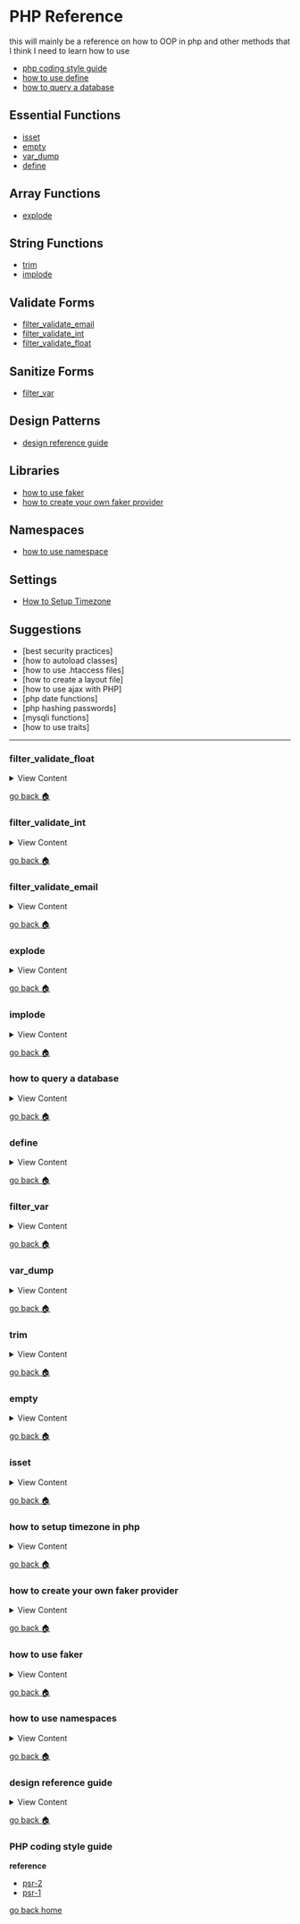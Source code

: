 
# PHP Reference

this will mainly be a reference on how to OOP in php and other methods that I think
I need to learn how to use

- [php coding style guide][psr]
- [how to use define][define]
- [how to query a database][query-data]

## Essential Functions
- [isset][isset]
- [empty][empty]
- [var_dump][var-dump]
- [define][define]


## Array Functions
- [explode][explode]


## String Functions
- [trim][trim]
- [implode][implode]

## Validate Forms
- [filter_validate_email][filter-validate-email]
- [filter_validate_int][filter-validate-int]
- [filter_validate_float][filter-validate-float]

## Sanitize Forms
- [filter_var][filter-var]

## Design Patterns
- [design reference guide][design-reference]

## Libraries

- [how to use faker][faker-basic]
- [how to create your own faker provider][faker-provider]

## Namespaces
- [how to use namespace][namespace]

## Settings
- [How to Setup Timezone][php-timezone]

## Suggestions
- [best security practices]
- [how to autoload classes]
- [how to use .htaccess files]
- [how to create a layout file]
- [how to use ajax with PHP]
- [php date functions]
- [php hashing passwords]
- [mysqli functions]
- [how to use traits]

[filter-validate-float]:#filter_validate_float
[filter-validate-int]:#filter_validate_int
[filter-validate-email]:#filter_validate_email
[explode]:#explode
[implode]:#implode
[query-data]:#how-to-query-a-database
[define]:#define
[var-dump]:#var_dump
[filter-var]:#filter_var
[trim]:#trim
[empty]:#empty
[isset]:#isset
[php-timezone]:#how-to-setup-timezone-in-php
[faker-provider]:#how-to-create-your-own-faker-provider
[faker-basic]:#how-to-use-faker
[namespace]:#how-to-use-namespaces
[design-reference]:#design-reference-guide
[psr]:#php-coding-style-guide
[home]:#php-reference

---

### filter_validate_float

<details>
<summary>
View Content
</summary>

```php
$str = 542.1242234;
$str2 = "12";
$str3 = "234.43";

var_dump(filter_var($str,FILTER_VALIDATE_FLOAT));
echo "<br>";
var_dump(filter_var($str2,FILTER_VALIDATE_FLOAT));
echo "<br>";
var_dump(filter_var($str3,FILTER_VALIDATE_FLOAT));

/* outputs:
float(542.1242234)
float(12)
float(234.43)
*/
```

</details>


[go back :house:][home]


### filter_validate_int

<details>
<summary>
View Content
</summary>

```php
$str = "example@gmail.com";
$str2 = "12";
$str3 = "234.43";

var_dump(filter_var($str,FILTER_VALIDATE_INT));
echo "<br>";
var_dump(filter_var($str2,FILTER_VALIDATE_INT));
echo "<br>";
var_dump(filter_var($str3,FILTER_VALIDATE_INT));

/* outputs:
bool(false)
int(12)
bool(false)

*/
```

</details>


[go back :house:][home]

### filter_validate_email

<details>
<summary>
View Content
</summary>

```php
$str = "example@gmail.com";
$str2 = "jermaine forbes";
$str3 = "jermainegmail@com";

var_dump(filter_var($str,FILTER_VALIDATE_EMAIL));
var_dump(filter_var($str2,FILTER_VALIDATE_EMAIL));
var_dump(filter_var($str3,FILTER_VALIDATE_EMAIL));

```

</details>


[go back :house:][home]

### explode

<details>
<summary>
View Content
</summary>

**references**
- [explode() Function](https://www.w3schools.com/php/func_string_explode.asp)

**My definition:** removes the character from the string and splits the rest into
array

```php
$str = "edgar allen poe";

$r = explode("e",$str);

var_dump($r); //array(4) { [0]=> string(0) "" [1]=> string(8) "dgar all" [2]=> string(4) "n po" [3]=> string(0) "" }

$str = "earth, wind, fire";

$r = explode(",",$str);

var_dump($r); //array(3) { [0]=> string(5) "earth" [1]=> string(5) " wind" [2]=> string(5) " fire" }
```

</details>


[go back :house:][home]

### implode
<details>
<summary>
View Content
</summary>

**references**
- [implode() Function](https://www.w3schools.com/php/func_string_implode.asp)

```php
$arr = ["fish   ","  dog  ","  cat"];

$r = implode(" ",$arr);

var_dump($r);//string(21) "fish dog cat"


$arr2 = ["  fish   ","  dog  ","  cat"];

$a = implode(" *----",$arr2);

var_dump($a);//string(33) " fish *---- dog *---- cat"
```

</details>


[go back :house:][home]

### how to query a database

<details>
<summary>
View Content
</summary>

```php

$sql = new mysqli("localhost","jermaine","yurizan8","Testing");
if($sql->connect_errno){
    echo "Big Error: ".$sql->connect_error;
}

$query = "select * from animals";
$result = $sql->query($query)



             if($result){

               while($row = $result->fetch_assoc()){
                   $id = $row["id"];
                   $animal = $row["animal"];
                   $sex = $row["sex"];
                   $farm = $row["farmer_id"];
                   $create = $row["created_at"];
                   $update = $row["updated_at"];

                     echo "<div><h3>$id: $animal</h3>
                     <ul>
                     <li>sex: $sex</li>
                     <li>farm id: $farm</li>
                     <li>born: $create</li>
                     <li>current date: $update</li>
                     </ul></div>";
                 }

         }


         $result->free();
         $sql->close();



```

</details>


[go back :house:][home]


### define

<details>
<summary>
View Content
</summary>

**reference**
- [define](http://php.net/manual/en/function.define.php)

Constants are much like variables, except for the following differences

```php
define("DOG", "bark!");

echo DOG;//bark!

$d = constant("DOG");

echo "<br> $d";//bark!

```

</details>


[go back :house:][home]

### filter_var

<details>
<summary>
View Content
</summary>

**reference**
- [How to Validate (and Sanitize) User Input In PHP Using Filter_Input() and Filter_Var()](https://www.johnmorrisonline.com/validate-sanitize-user-input-php-using-filter_input-filter_var/)

**My Definition:** filter_var strips out or sanitizes a variable based on the second parameter


  <details>
  <summary>
   FILTER_SANITIZE_STRING
  </summary>

  I think this only strips out tags of the variable

  ```php


  $str = "<h2> hello </h2>";
  $filter  = filter_var($str, FILTER_SANITIZE_STRING);

  var_dump($filter); //string(7) " hello "


  ```

  </details>



  <details>
  <summary>
  FILTER_SANITIZE_FULL_SPECIAL_CHARS
  </summary>

  ```php


  $str = "<h2> hello </h2> ";

  $filter  = filter_var($str, FILTER_SANITIZE_FULL_SPECIAL_CHARS);

  var_dump($filter); //string(29) "<h2> hello </h2> "


  ```

  </details>


  <details>
  <summary>
  FILTER_SANITIZE_EMAIL
  </summary>

  ```php
  <?php

  $str = "<h2> hello </h2> ";

  $filter  = filter_var($str, FILTER_SANITIZE_FULL_SPECIAL_CHARS);

  var_dump($filter); //string(29) "<h2> hello </h2> "


   ?>
  ```

  </details>


  <details>
  <summary>
  FILTER_SANITIZE_EMAIL
  </summary>

  Remove all characters except letters, digits and !#$%&'*+-=?^_`{|}~@.[].

  ```php

  $str = "example@gmail.com";

  $filter  = filter_var($str, FILTER_SANITIZE_EMAIL);

  var_dump($filter); //string(17) "example@gmail.com"
  ```

  </details>




</details>


[go back :house:][home]



### var_dump

<details>
<summary>
View Content
</summary>

**reference**
- [var_dump() function](https://www.w3resource.com/php/function-reference/var_dump.php)

**My definition**: Outputs information based on the type of the value and the value itself

```php

$arr = ["   dog", "cat         ", "       fish        "];


foreach( $arr as $a){

  $val = trim($a);
}



var_dump($arr);
// ouputs: array(3) { [0]=> string(6) " dog" [1]=> string(12) "cat " [2]=> string(19) " fish " }
```

</details>


[go back :house:][home]


### trim

<details>
<summary>
View Content
</summary>

**My definition:** trims any extra whitespace from a string

```php
$arr = ["   dog", "cat         ", "       fish        "];


foreach( $arr as $a){

  $val = trim($a);
}



var_dump($arr); //array(3) { [0]=> string(6) " dog" [1]=> string(12) "cat " [2]=> string(19) " fish " }
```

</details>


[go back :house:][home]


### empty

<details>
<summary>
View Content
</summary>

**reference**
- [empty reference](https://www.virendrachandak.com/techtalk/php-isset-vs-empty-vs-is_null/)

**My definition:** returns a **true** boolean value, if the value was 0, or null, or "", array(), or unset

```php

<?php

  $a = 0;

  echo empty($a) ? "true <br>" : "false <br>";//true

  $b = array();
  echo empty($b) ? "true <br>" : "false <br>";//true

  $c = "";
  echo empty($c) ? "true <br>" : "false <br>";//true


  echo empty($d) ? "true <br>" : "false <br>";//true

  $e = -1;
  echo empty($e) ? "true <br>" : "false <br>";//false

 ?>

```

</details>


[go back :house:][home]

### isset

<details>
<summary>
View Content
</summary>

**reference**
- [isset, empty, and is_null](https://www.virendrachandak.com/techtalk/php-isset-vs-empty-vs-is_null/)

**My definition**: isset checks whether or not a value is null or not. This function is best used for $_GET or $_POST type of globals, not variables. If the value is 0 or
an empty string it will still return true

```php
$a = 0;

// it works
echo (isset($a) == true)? "it works <br>" : "is not set <br>" ;

$b = "";

// it works
echo (isset($b) == true)? "it works <br>" : "is not set <br>" ;


// it does not work
echo (isset($c) == true)? "it works <br>" : "is not set <br>" ;

```

</details>


[go back :house:][home]

### how to setup timezone in php

<details>
<summary>
View Content
</summary>

**reference**
- [How to Setup Timezone in php.ini or PHP Script](https://tecadmin.net/setup-timezone-in-php-configuration/)
- [date_default_timezone_get](http://php.net/manual/en/function.date-default-timezone-get.php)

1. go to php.ini with vim

```
sudo vim /etc/php/7.0/apache2/php.ini
```

2. search the date.timezone section with the "?" keyword

```
? date.timezone
```

3. once you to find the section add the appropriate timezone

```
 date.timezone = "America/New_York"
```

4. after you have saved the file, then restart apache

```
sudo service apache2 restart;
```

</details>


[go back :house:][home]



### how to create your own faker provider

<details>
<summary>
View Content
</summary>

:link: **reference**

- [Generating Fake Data in PHP With Faker](http://wern-ancheta.com/blog/2016/01/28/generating-fake-data-in-php-with-faker/)

1. create a seperate class like this

```php
<?php

namespace Faker\Provider;

class Element extends \Faker\Provider\Base {


    protected static $element = ["fire","water","wind","earth"];


    public function element(){
        return static::randomElement(static::$element);
    }


}
```

2. now in your index file, add the class for the provider

```php
<!DOCTYPE html>
<html>

<head>
    <title>PHP Practice</title>
    <meta name="name" content="content">
    <link rel="stylesheet" href="https://maxcdn.bootstrapcdn.com/bootstrap/4.0.0/css/bootstrap.min.css" integrity="sha384-Gn5384xqQ1aoWXA+058RXPxPg6fy4IWvTNh0E263XmFcJlSAwiGgFAW/dAiS6JXm" crossorigin="anonymous">
</head>

<body>
    <header>
        <?php
        require_once 'vendor/autoload.php';
        include "element.php";

        use Faker\Provider\Element;

        $faker = Faker\Factory::create();
        $faker->addProvider(new Element($faker));// add the provider and that is all you got to do

       echo  $faker->element;




		?>

    </header>
    <main>

    </main>
    <footer>

    </footer>
</body>

</html>


```

</details>


[go back :house:][home]



###  how to use faker

<details>
<summary>
View Content
</summary>

:link: **reference**

- [Faker Github](https://github.com/fzaninotto/Faker)

1. install faker with composer

```
composer require fzaninotto/faker

```
2. next in your index.php file require or include the faker autoload file

```php

<!DOCTYPE html>
<html>

<head>
    <title>PHP Practice</title>
    <meta name="name" content="content">
    <link rel="stylesheet" href="https://maxcdn.bootstrapcdn.com/bootstrap/4.0.0/css/bootstrap.min.css" integrity="sha384-Gn5384xqQ1aoWXA+058RXPxPg6fy4IWvTNh0E263XmFcJlSAwiGgFAW/dAiS6JXm" crossorigin="anonymous">


</head>

<body>
    <header>
        <?php

		// including the file
        require_once 'vendor/autoload.php';




		?>

    </header>
    <main>

    </main>
    <footer>

    </footer>
</body>

</html>

```

3. Now call the create method from the Factory in order to be able to generate
faker data

```php


<!DOCTYPE html>
<html>

<head>
    <title>PHP Practice</title>
    <meta name="name" content="content">
    <link rel="stylesheet" href="https://maxcdn.bootstrapcdn.com/bootstrap/4.0.0/css/bootstrap.min.css" integrity="sha384-Gn5384xqQ1aoWXA+058RXPxPg6fy4IWvTNh0E263XmFcJlSAwiGgFAW/dAiS6JXm" crossorigin="anonymous">


</head>

<body>
    <header>
        <?php

		// including the file
        require_once 'vendor/autoload.php';

		//initiate faker
        $faker = Faker\Factory::create();

		// Now faker should be able to generate random data
		echo $faker->name;

		?>

    </header>
    <main>

    </main>
    <footer>

    </footer>
</body>

</html>

```

</details>


[go back :house:][home]





### how to use namespaces

<details>
    <summary>
        View Content
    </summary>

**videos**

- [PHP Namespaces Tutorial](https://www.youtube.com/watch?v=t3SvDAoODr8)

So the point of namespaces is to give classes,functions,or constants that might have similar names
a unique identifier with namespaces. This should ultimately avoid name collisions

**Hello.php**

```php
    <?php

    namespace Greeting;

    class Hello{

        public function __construct(){

            echo "hello world";
        }
    }

```



**App.php**

```php
// You need to include the file where the class is, if you don't
// you will get an error
include "Hello.php";

use Greeting\Hello;


new Hello();// this should print out hello world


```

#### If you are using namespaces for functions

**Zelda.php**

```php

<?php

namespace Zelda;

function link(){

echo "I swing swords and solve puzzles";
}

```


**App.php**

```php

include "Zelda.php"

use Zelda;

Zelda\link();// this works

link(); // this will not work

```

</details>

[go back :house:][home]

### design reference guide

<details>
<summary>
View Content
</summary>

**reference**
- [design patterns php](http://designpatternsphp.readthedocs.io/en/latest/)

</details>

[go back :house:][home]

### PHP coding style guide

**reference**
- [psr-2](https://docs.opnsense.org/development/guidelines/psr2.html)
- [psr-1](https://github.com/php-fig/fig-standards/blob/master/accepted/PSR-1-basic-coding-standard.md)

[go back home][home]
